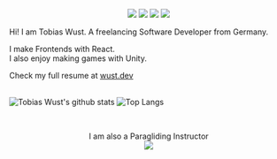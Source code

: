 <p align="center">
  <img src="https://img.shields.io/badge/OS-Windows-informational?style=flat&logo=windows&logoColor=white&color=f68714"> <img src="https://img.shields.io/badge/Editor-VS_Code-informational?style=flat&logo=visual-studio-code&logoColor=white&color=f68714"> <img src="https://img.shields.io/badge/Code-JavaScript-informational?style=flat&logo=javascript&logoColor=white&color=f68714"> <img src="https://img.shields.io/badge/Code-React-informational?style=flat&logo=react&logoColor=white&color=f68714">
  </p>

Hi! I am Tobias Wust. A freelancing Software Developer from Germany.

I make Frontends with React. <br>
I also enjoy making games with Unity.

Check my full resume at <a href="https://wust.dev">wust.dev</a>
<br> <br>


![Tobias Wust's github stats](https://github-readme-stats.vercel.app/api?username=tobiaswust&show_icons=true&title_color=f68714&icon_color=8ac926&text_color=daf7dc&bg_color=151515&hide=["stars"])
![Top Langs](https://github-readme-stats.vercel.app/api/top-langs/?username=tobiaswust&layout=compact&title_color=f68714&text_color=daf7dc&bg_color=151515)

<!-- ## 🗂️ Highlight Projects - maybe to use later

<a href="https://github.com/Zhenye-Na/DA-RNN">
  <img align="center" src="https://github-readme-stats.vercel.app/api/pin/?username=tobiaswust&repo=Morserunner&show_icons=true&line_height=27&title_color=f68714&text_color=daf7dc&icon_color=f68714&bg_color=0e1116" alt="" />
</a>

<a href="https://github.com/Zhenye-Na/crnn-pytorch">
  <img align="center" src="https://github-readme-stats.vercel.app/api/pin/?username=tobiaswust&show_icons=true&line_height=27&title_color=f68714&text_color=daf7dc&icon_color=f68714&bg_color=0e1116" alt="" />
</a> -->

<br>

<p align="center">
  I am also a Paragliding Instructor
  <br>
<a target="_blank" href="https://instagram.com/tobiaswust">
  <img src="https://img.shields.io/badge/instagram-E4405F.svg?style=for-the-badge&logo=instagram&logoColor=white" />
</a>
</p>
    
